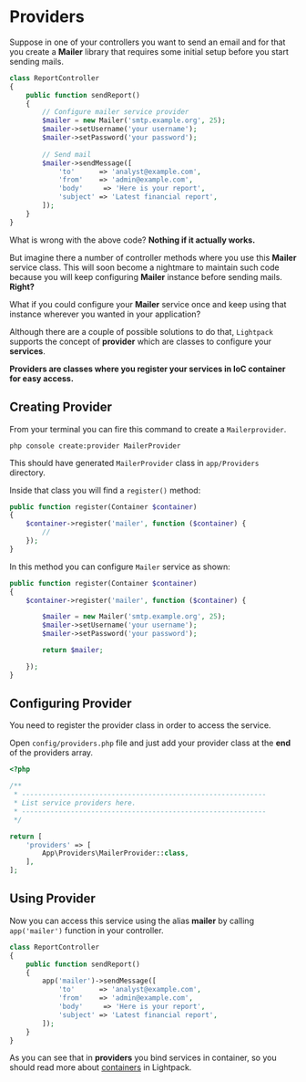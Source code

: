 # Providers

Suppose in one of your controllers you want to send an email and for that you create a **Mailer** library that requires some initial setup before you start sending mails.

```php
class ReportController
{
    public function sendReport()
    {
        // Configure mailer service provider
        $mailer = new Mailer('smtp.example.org', 25);
        $mailer->setUsername('your username');
        $mailer->setPassword('your password');
        
        // Send mail
        $mailer->sendMessage([
            'to'      => 'analyst@example.com',
            'from'    => 'admin@example.com',
            'body'     => 'Here is your report',
            'subject' => 'Latest financial report',
        ]);
    }
}
```

What is wrong with the above code? **Nothing if it actually works.**

But imagine there a number of controller methods where you use this **Mailer** service class. This will soon become a nightmare to maintain such code because you will keep configuring **Mailer** instance before sending mails. **Right?**

What if you could configure your **Mailer** service once and keep using that instance wherever you wanted in your application?

Although there are a couple of possible solutions to do that, `Lightpack` supports the concept of **provider** which are classes to configure your **services**.

<p class="tip"><b>Providers are classes where you register your services in IoC container for easy access.</b></p>

## Creating Provider

From your terminal you can fire this command to create a `Mailerprovider`.

```terminal
php console create:provider MailerProvider
```

This should have generated `MailerProvider` class in `app/Providers` directory. 

Inside that class you will find a `register()` method:

```php
public function register(Container $container)
{
    $container->register('mailer', function ($container) {
        //
    });
}
```

In this method you can configure `Mailer` service as shown:

```php
public function register(Container $container)
{
    $container->register('mailer', function ($container) {

        $mailer = new Mailer('smtp.example.org', 25);
        $mailer->setUsername('your username');
        $mailer->setPassword('your password');

        return $mailer;

    });
}
```

## Configuring Provider

You need to register the provider class in order to access the service.

Open `config/providers.php` file and just add your provider class at the **end** of the providers array.

```php
<?php

/**
 * ------------------------------------------------------------
 * List service providers here.
 * ------------------------------------------------------------
 */

return [
    'providers' => [
        App\Providers\MailerProvider::class,
    ],
];
```

## Using Provider

Now you can access this service using the alias **mailer** by calling `app('mailer')` function in your controller.

```php
class ReportController
{
    public function sendReport()
    {
        app('mailer')->sendMessage([
            'to'      => 'analyst@example.com',
            'from'    => 'admin@example.com',
            'body'     => 'Here is your report',
            'subject' => 'Latest financial report',
        ]);
    }
}
```

As you can see that in **providers** you bind services in container, so you should read more about [containers](/containers) in Lightpack.